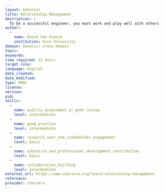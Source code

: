 ```yaml
---
layout: material
title: Relationship Management
description: | 
  To be a successful engineer, you must work and play well with others. This course focuses on developing the skills you will need to build and sustain professional relationships and networks. Learn to coach and mentor others, manage conflict and build power and influence in the workplace.
author: 
  - 
    name: David Van Kleeck
    institution: Rice University
domain: Generic/ cross-domain
topic: 
keywords: 
time_required: 12 hours
target role: 
language: English
date_created: 
date_modified: 
type: MOOC
license: 
version: 
pid: 
skills: 
  - 
    name: quality_assessment_or_peer_review
    level: intermediate
  - 
    name: good_practice
    level: intermediate
  - 
    name: research_user_and_stakeholder_engagement
    level: basic
  - 
    name: education_and_professional_development_contribution
    level: basic
  - 
    name: collaboration_building
    level: intermediate
external_url: https://www.coursera.org/learn/relationship-management
refernece: 
provider: Coursera
---
```

